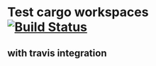 # Test cargo workspaces [![Build Status](https://travis-ci.org/zzeroo/test-workspaces.svg?branch=master)](https://travis-ci.org/zzeroo/test-workspaces)
## with travis integration
